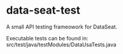 # data-seat-test
A small API testing frameowork for DataSeat.

Executable tests can be found in: src/test/java/testModules/DataUsaTests.java
